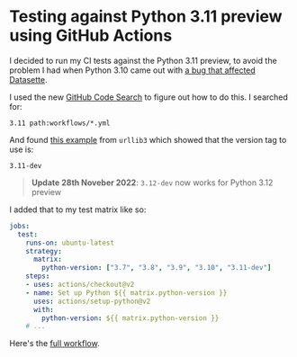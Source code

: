 # Testing against Python 3.11 preview using GitHub Actions

I decided to run my CI tests against the Python 3.11 preview, to avoid the problem I had when Python 3.10 came out with [a bug that affected Datasette](https://assahbismark.com/2021/Oct/9/finding-and-reporting-a-bug/).

I used the new [GitHub Code Search](https://cs.github.com/) to figure out how to do this. I searched for:

    3.11 path:workflows/*.yml

And found [this example](https://github.com/urllib3/urllib3/blob/7bec77e81aa0a194c98381053225813f5347c9d2/.github/workflows/ci.yml#L60) from `urllib3` which showed that the version tag to use is:

    3.11-dev

> **Update 28th Noveber 2022**: `3.12-dev` now works for Python 3.12 preview

I added that to my test matrix like so:

```yaml
jobs:
  test:
    runs-on: ubuntu-latest
    strategy:
      matrix:
        python-version: ["3.7", "3.8", "3.9", "3.10", "3.11-dev"]
    steps:
    - uses: actions/checkout@v2
    - name: Set up Python ${{ matrix.python-version }}
      uses: actions/setup-python@v2
      with:
        python-version: ${{ matrix.python-version }}
    # ...
```
Here's the [full workflow](https://github.com/simonw/datasette/blob/a9d8824617268c4d214dd3be2174ac452044f737/.github/workflows/test.yml).

